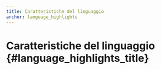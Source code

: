 ```yaml
---
title: Caratteristiche del linguaggio
anchor: language_highlights
---
```


# Caratteristiche del linguaggio {#language_highlights_title}
